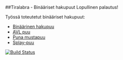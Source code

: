 ##Tiralabra - Binääriset hakupuut
Lopullinen palautus!

Työssä toteutetut binääriset hakupuut:
* [Binäärinen hakupuu](http://en.wikipedia.org/wiki/Binary_search_tree)
* [AVL puu](http://en.wikipedia.org/wiki/AVL_tree)
* [Puna mustapuu](http://en.wikipedia.org/wiki/Red%E2%80%93black_tree)
* [Splay-puu](http://en.wikipedia.org/wiki/Splay_tree)

[![Build Status](https://travis-ci.org/TiraLabra/TiraLabra.svg?branch=master)](https://travis-ci.org/TiraLabra/TiraLabra)
